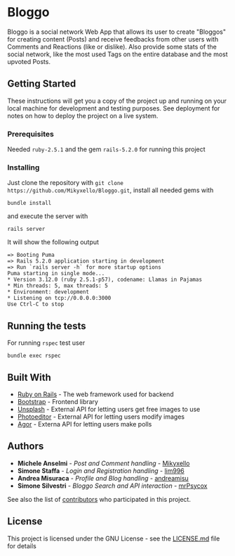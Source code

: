 # Bloggo

Bloggo is a social network Web App that allows its user to create "Bloggos" for creating content (Posts) and receive feedbacks from other users with Comments and Reactions (like or dislike). Also provide some stats of the social network, like the most used Tags on the entire database and the most upvoted Posts.  

## Getting Started

These instructions will get you a copy of the project up and running on your local machine for development and testing purposes. See deployment for notes on how to deploy the project on a live system.

### Prerequisites

Needed `ruby-2.5.1` and the gem `rails-5.2.0` for running this project

### Installing

Just clone the repository with `git clone https://github.com/Mikyxello/Bloggo.git`, install all needed gems with 

```
bundle install
```
and execute the server with

```
rails server
```

It will show the following output
```
=> Booting Puma
=> Rails 5.2.0 application starting in development 
=> Run `rails server -h` for more startup options
Puma starting in single mode...
* Version 3.12.0 (ruby 2.5.1-p57), codename: Llamas in Pajamas
* Min threads: 5, max threads: 5
* Environment: development
* Listening on tcp://0.0.0.0:3000
Use Ctrl-C to stop
```

## Running the tests

For running `rspec` test user 

```
bundle exec rspec
```

## Built With

* [Ruby on Rails](https://rubyonrails.org/) - The web framework used for backend
* [Bootstrap](https://getbootstrap.com/) - Frontend library
* [Unsplash](https://unsplash.com/) - External API for letting users get free images to use
* [Photoeditor](https://www.photoeditorsdk.com/) - External API for letting users modify images
* [Agor](https://www.open-agora.com/en/products/api) - Externa API for letting users make polls

## Authors

* **Michele Anselmi** - *Post and Comment handling* - [Mikyxello](https://github.com/Mikyxello)
* **Simone Staffa** - *Login and Registration handling* - [lim996](https://github.com/lim996)
* **Andrea Misuraca** - *Profile and Blog handling* - [andreamisu](https://github.com/andreamisu)
* **Simone Silvestri** - *Bloggo Search and API interaction* - [mrPsycox](https://github.com/mrPsycox)

See also the list of [contributors](https://github.com/your/project/contributors) who participated in this project.

## License

This project is licensed under the GNU License - see the [LICENSE.md](LICENSE.md) file for details